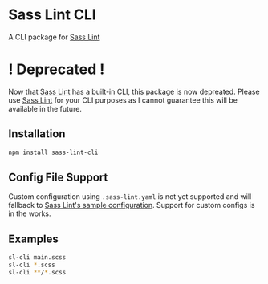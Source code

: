 # Sass Lint CLI
A CLI package for [Sass Lint](https://github.com/sasstools/sass-lint)

# ! Deprecated !
Now that [Sass Lint](https://github.com/sasstools/sass-lint) has a built-in CLI, this package is now depreated. Please use [Sass Lint](https://github.com/sasstools/sass-lint) for your CLI purposes as I cannot guarantee this will be available in the future.

## Installation
```bash
npm install sass-lint-cli
```

## Config File Support
Custom configuration using `.sass-lint.yaml` is not yet supported and will fallback to [Sass Lint's sample configuration](https://github.com/sasstools/sass-lint/blob/master/lib/config/sass-lint.yml). Support for custom configs is in the works.


## Examples
```bash
sl-cli main.scss
sl-cli *.scss
sl-cli **/*.scss
```
